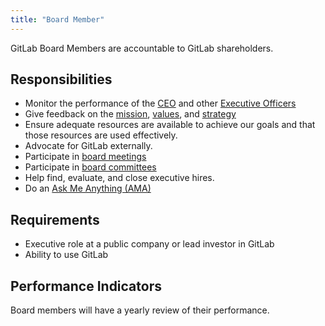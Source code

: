 ```yaml
---
title: "Board Member"
---
```


GitLab Board Members are accountable to GitLab shareholders.

## Responsibilities

- Monitor the performance of the [CEO](https://about.gitlab.com/handbook/ceo/) and other [Executive Officers](https://about.gitlab.com/company/team/structure/#executives)
- Give feedback on the [mission](https://about.gitlab.com/company/mission/#mission), [values](https://about.gitlab.com/company/mission/#values), and [strategy](https://about.gitlab.com/company/mission/#goals)
- Ensure adequate resources are available to achieve our goals and that those resources are used effectively.
- Advocate for GitLab externally.
- Participate in [board meetings](https://about.gitlab.com/handbook/board-meetings/)
- Participate in [board committees](https://about.gitlab.com/handbook/board-meetings/#board-and-committee-composition)
- Help find, evaluate, and close executive hires.
- Do an [Ask Me Anything (AMA)](https://about.gitlab.com/handbook/communication/#company-call)

## Requirements

- Executive role at a public company or lead investor in GitLab
- Ability to use GitLab

## Performance Indicators

Board members will have a yearly review of their performance.
